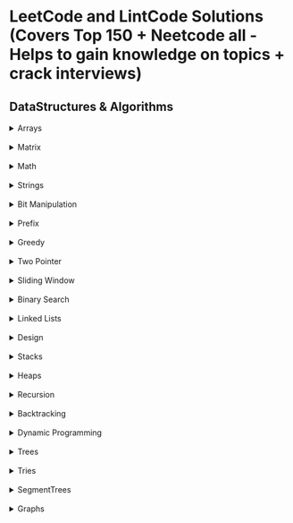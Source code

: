 LeetCode and LintCode Solutions (Covers Top 150 + Neetcode all - Helps to gain knowledge on topics + crack interviews)
======================================================================================================================

## DataStructures & Algorithms


<details>
<Summary>Arrays</Summary>

## Arrays

<br>

### SET - 1
S.No. | Question Name | Java Solution | Time & Space Complexity |
------|---------------|---------------|-------------------------|
1 | [majority-element](https://leetcode.com/problems/majority-element/) |[JAVA]()| |
2 | [contains-duplicate](https://leetcode.com/problems/contains-duplicate/) |[JAVA]()| |
3 | [missing-number](https://leetcode.com/problems/missing-number/) |[JAVA]()| |
4 | [longest-consecutive-sequence](https://leetcode.com/problems/longest-consecutive-sequence/) |[JAVA]()| |
5 | [Shuffle an array](https://leetcode.com/problems/shuffle-an-array/) |[JAVA]()| |
6 | [First Missing Positive - Cyclic Sort](https://leetcode.com/problems/first-missing-positive) |[JAVA](./src/main/java/Arrays/FirstMissingPositive.java)|TC-**O(n)** <br> SC-**O(1)** |

</details>






<br>





<details>
<Summary>Matrix</Summary>

## Matrix

<br>

### SET - 1
S.No. | Question Name | Java Solution | Time & Space Complexity |
------|---------------|---------------|-------------------------|
1 | [Game of Life](https://leetcode.com/problems/game-of-life/) |[JAVA]()| |
2 | [Set Matrix Zeros](https://leetcode.com/problems/set-matrix-zeroes/) |[JAVA]()| |
3 | [Spiral Matrix](https://leetcode.com/problems/spiral-matrix/) |[JAVA]()| |
4 | [Rotate Image](https://leetcode.com/problems/rotate-image/) |[JAVA]()| |

</details>










<br>




<details>
<Summary>Math</Summary>

## Math

<br>

### SET - 1
S.No. | Question Name | Java Solution | Time & Space Complexity |
------|---------------|---------------|-------------------------|
1 | [integer-to-roman](https://leetcode.com/problems/integer-to-roman/) |[JAVA]()| |
2 | [roman-to-integer](https://leetcode.com/problems/roman-to-integer/) |[JAVA]()| |
3 | [excel-sheet-column-title](https://leetcode.com/problems/excel-sheet-column-title/) |[JAVA]()| |
4 | [excel-sheet-column-number](https://leetcode.com/problems/excel-sheet-column-number/) |[JAVA]()| |
5 | [divide-two-integers](https://leetcode.com/problems/divide-two-integers/) |[JAVA]()| |
6 | [fraction-to-recurring-decimal](https://leetcode.com/problems/fraction-to-recurring-decimal/) |[JAVA]()| |
7 | [factorial-trailing-zeroes](https://leetcode.com/problems/factorial-trailing-zeroes/) |[JAVA]()| |
8 | [count-primes](https://leetcode.com/problems/count-primes/) |[JAVA]()| |
9 | [max-points-on-a-line](https://leetcode.com/problems/max-points-on-a-line) |[JAVA]()| |
</details>







<br>






<details>
<Summary>Strings</Summary>

## Strings

<br>

### SET - 1
S.No. | Question Name | Java Solution | Time & Space Complexity |
------|---------------|---------------|-------------------------|
1 | [Valid Palindrome](https://leetcode.com/problems/valid-palindrome/) |[JAVA]()| |
2 | [Valid Anagram](https://leetcode.com/problems/valid-anagram/) |[JAVA]()| |
3 | [Reverse String](https://leetcode.com/problems/reverse-string/) |[JAVA]()| |
4 | [Fizz Buzz](https://leetcode.com/problems/fizz-buzz/) |[JAVA]()| |
5 | [String to Integer(ATOI)](https://leetcode.com/problems/string-to-integer-atoi/) |[JAVA]()| |
6 | [Count And Say](https://leetcode.com/problems/count-and-say/) |[JAVA]()| |
7 | [Group Anagrams](https://leetcode.com/problems/group-anagrams/) |[JAVA]()| |
8 | [first-unique-character-in-a-string](https://leetcode.com/problems/first-unique-character-in-a-string/) |[JAVA]()| |
9 | [find-the-index-of-the-first-occurrence-in-a-string](https://leetcode.com/problems/find-the-index-of-the-first-occurrence-in-a-string/) |[JAVA]()| |
10 | [longest-common-prefix](https://leetcode.com/problems/longest-common-prefix) |[JAVA]()| |
</details>






<br>




<details>
<Summary>Bit Manipulation</Summary>

## Bit Manipulation

<br>

### SET - 1
S.No. | Question Name | Java Solution | Time & Space Complexity |
------|---------------|---------------|-------------------------|
1 | [sum-of-two-integers](https://leetcode.com/problems/sum-of-two-integers/) |[JAVA]()| |
2 | [number-of-1-bits](https://leetcode.com/problems/number-of-1-bits/) |[JAVA]()| |
3 | [ind-the-duplicate-number](https://leetcode.com/problems/find-the-duplicate-number/) |[JAVA]()| |
4 | [reverse-bits](https://leetcode.com/problems/reverse-bits/) |[JAVA]()| |
5 | [Plus One](https://leetcode.com/problems/plus-one) |[JAVA]()| |
6 | [Single Nunber](https://leetcode.com/problems/single-number/) |[JAVA]()| |
</details>













<br>






<details>
<Summary>Prefix</Summary>

## Prefix

<br>

### SET - 1
S.No. | Question Name | Java Solution | Time & Space Complexity |
------|---------------|---------------|-------------------------|
1 | [product-of-array-except-self](https://leetcode.com/problems/product-of-array-except-self/) |[JAVA]()| |

</details>




<br>







<details>
<Summary>Greedy</Summary>

## Greedy

<br>

### SET - 1
S.No. | Question Name | Java Solution | Time & Space Complexity |
------|---------------|---------------|-------------------------|
1 | [Gas Station](https://leetcode.com/problems/gas-station/) |[JAVA]()| |
2 | [Increasing Triplet Subsequence](https://leetcode.com/problems/increasing-triplet-subsequence/) |[JAVA]()| |
3 | [Largest Number](https://leetcode.com/problems/largest-number/) |[JAVA]()| |
4 | [Jump Game](https://leetcode.com/problems/jump-game/) |[JAVA]()| |

</details>



<br>





<details>
<Summary>Two Pointer</Summary>

## Two Pointer

<br>

### SET - 1
S.No. | Question Name | Java Solution | Time & Space Complexity |
------|---------------|---------------|-------------------------|
1 | [container-with-most-water](https://leetcode.com/problems/container-with-most-water/) |[JAVA]()| |
2 | [trapping-rain-water](https://leetcode.com/problems/trapping-rain-water/) |[JAVA](./src/main/java/TwoPointers/TrappingRainWater.java)|TC-**o(N)** |
3 | [largest-rectangle-in-histogram/](https://leetcode.com/problems/largest-rectangle-in-histogram/) |[JAVA]()| |
4 | [sort-colors](https://leetcode.com/problems/sort-colors/) |[JAVA]()| |
5 | [move-zeroes](https://leetcode.com/problems/move-zeroes/) |[JAVA]()| |
6 | [merge-sorted-array](https://leetcode.com/problems/merge-sorted-array/) |[JAVA]()| |
7 | [remove-duplicates-from-sorted-array/](https://leetcode.com/problems/remove-duplicates-from-sorted-array/) |[JAVA]()| |
8 | [merge-sorted-array](https://leetcode.com/problems/merge-sorted-array/) |[JAVA]()| |
9 | [Happy Number](https://leetcode.com/problems/happy-number/) |[JAVA]()| |
10 | [Valid Triangle](https://leetcode.com/problems/valid-triangle-number/) |[JAVA]()| |
11 | [Two Sum](https://leetcode.com/problems/two-sum/) |[JAVA]()| |
12 | [3 Sum](https://leetcode.com/problems/3sum/) |[JAVA]()| |
13 | [3 Sum closest](https://leetcode.com/problems/3sum-closest/) |[JAVA]()| |
13 | [4 Sum](https://leetcode.com/problems/4sum/) |[JAVA]()| |
</details>







<br>







<details>
<Summary>Sliding Window</Summary>

## Sliding Window

<br>

### SET - 1
S.No. | Question Name | Java Solution | Time & Space Complexity |
------|---------------|---------------|-------------------------|
1 | [sliding-window-maximum](https://leetcode.com/problems/sliding-window-maximum/) |[JAVA]()| |
2 | [minimum-window-substring](https://leetcode.com/problems/minimum-window-substring/) |[JAVA](./src/main/java/SlidingWindow/MinimumWindowSubstring.java)| |
3 | [longest-substring-with-at-least-k-repeating-characters](https://leetcode.com/problems/longest-substring-with-at-least-k-repeating-characters/) |[JAVA]()| |
4 | [longest-substring-without-repeating-characters](https://leetcode.com/problems/longest-substring-without-repeating-characters/) |[JAVA]()| |
5 | [longest-substring-with-at-most-k-distinct-characters](https://leetcode.com/problems/longest-substring-with-at-most-k-distinct-characters/) |[JAVA]()| |

</details>






<br>










<details>
<Summary>Binary Search</Summary>

## Binary Search

<br>

### SET - 1
S.No. | Question Name | Java Solution | Time & Space Complexity |
------|---------------|---------------|-------------------------|
1 | [Sqrt](https://leetcode.com/problems/sqrtx/) |[JAVA]()| |
2 | [Search in rotated sorted array](https://leetcode.com/problems/search-in-rotated-sorted-array/) |[JAVA]()| |
3 | [Find First and Last position of element in sorted array](https://leetcode.com/problems/find-first-and-last-position-of-element-in-sorted-array/) |[JAVA]()| |
4 | [Search in a 2D Matrix](https://leetcode.com/problems/search-a-2d-matrix-ii/) |[JAVA]()| |
5 | [Kth Smallest element in sorted matrix](https://leetcode.com/problems/kth-smallest-element-in-a-sorted-matrix/) |[JAVA]()| |
6 | [Find Peak Element](https://leetcode.com/problems/find-peak-element/) |[JAVA]()| |
7 | [Median of two sorted arrays](https://leetcode.com/problems/median-of-two-sorted-arrays/) |[JAVA](./src/main/java/BinarySearch/MedianOfTwoSortedArrays.java)|TC:**OLog(m+n)** <br> SC:**O(1)**|
8 | [Count of smaller numbers after self](https://leetcode.com/problems/count-of-smaller-numbers-after-self/) |[JAVA]()| |

</details>








<br>










<details>
<Summary>Linked Lists</Summary>

## Linked Lists

<br>

### SET - 1
S.No. | Question Name | Java Solution | Time & Space Complexity |
------|---------------|---------------|-------------------------|
1 | [Pow(X,N)](https://leetcode.com/problems/linked-list-cycle/) |[JAVA]()| |
2 | [Pow Of 3](https://leetcode.com/problems/intersection-of-two-linked-lists/) |[JAVA]()| |
3 | [Regular Expression](https://leetcode.com/problems/palindrome-linked-list/) |[JAVA]()| |
4 | [Sort List](https://leetcode.com/problems/sort-list/) |[JAVA]()| |
5 | [Merge two sorted Lists](https://leetcode.com/problems/merge-two-sorted-lists/) |[JAVA]()| |
6 | [Reverse Linked List](https://leetcode.com/problems/reverse-linked-list/) |[JAVA]()| |
7 | [Add two numbers](https://leetcode.com/problems/add-two-numbers/) |[JAVA]()| |
8 | [populating-next-right-pointers-in-each-node](https://leetcode.com/problems/populating-next-right-pointers-in-each-node/) |[JAVA]()| |
9 | [Copy List with random pointer](https://leetcode.com/problems/copy-list-with-random-pointer/) |[JAVA]()| |
10 | [delete-node-in-a-linked-list](https://leetcode.com/problems/delete-node-in-a-linked-list/) |[JAVA]()| |
11 | [odd-even-linked-list](https://leetcode.com/problems/odd-even-linked-list/) |[JAVA]()| |


</details>












<br>







<details>
<Summary>Design</Summary>

## Design

<br>

### SET - 1
S.No. | Question Name | Java Solution | Time & Space Complexity |
------|---------------|---------------|-------------------------|
1 | [Insert - Delete - Get Random - O(1)](https://leetcode.com/problems/insert-delete-getrandom-o1/) |[JAVA]()| |
2 | [LRU - Cache Algorithm](https://leetcode.com/problems/lru-cache/) |[JAVA](| |
3 | [LFU - Cache Algorithm](https://leetcode.com/problems/lfu-cache/) |[JAVA]()| |
4 | [Flatten Nested List Iterator](https://leetcode.com/problems/flatten-nested-list-iterator/) |[JAVA]()| |
5 | [Min Stack](https://leetcode.com/problems/min-stack/) |[JAVA]()| |

</details>
















<br>







<details>
<Summary>Stacks</Summary>

## Stacks

<br>

### SET - 1
S.No. | Question Name | Java Solution | Time & Space Complexity |
------|---------------|---------------|-------------------------|
1 | [Evaluate Reverse Polish Notation](https://leetcode.com/problems/evaluate-reverse-polish-notation/) |[JAVA]()| |
2 | [Basic Calculator II](https://leetcode.com/problems/basic-calculator-ii/) |[JAVA]()| |
3 | [Trapping Rain Water](https://leetcode.com/problems/trapping-rain-water/) |[JAVA]()| |
4 | [Largest Rectangle In a Histogram](https://leetcode.com/problems/largest-rectangle-in-histogram/) |[JAVA]()| |
</details>













<br>






<details>
<Summary>Heaps</Summary>

## Heaps

<br>

### SET - 1
S.No. | Question Name | Java Solution | Time & Space Complexity |
------|---------------|---------------|-------------------------|
1 | [find-median-from-data-stream](https://leetcode.com/problems/find-median-from-data-stream/) |[JAVA]()| |
2 | [kth-largest-element-in-an-array](https://leetcode.com/problems/kth-largest-element-in-an-array/) |[JAVA]()| |
3 | [top-k-frequent-elements](https://leetcode.com/problems/top-k-frequent-elements/) |[JAVA]()| |
4 | [merge-k-sorted-lists](https://leetcode.com/problems/merge-k-sorted-lists/) |[JAVA](./src/main/java/Heaps/MergeKSortedLists.java)| TC-**O(nlogK)** |
5 | [the-skyline-problem](https://leetcode.com/problems/the-skyline-problem/) |[JAVA]()| |

</details>












<br>




<details>
<Summary>Recursion</Summary>

## Recursion 

<br>

### SET - 1
S.No. | Question Name | Java Solution | Time & Space Complexity |
------|---------------|---------------|-------------------------|
1 | [Pow(X,N)](https://leetcode.com/problems/powx-n/) |[JAVA]()| |
2 | [Pow Of 3](https://leetcode.com/problems/power-of-three/) |[JAVA]()| |
3 | [Regular Expression](https://leetcode.com/problems/regular-expression-matching/) |[JAVA](./src/main/java/DynamicProgramming/RegularExpression.java)|TC - **O(m)** <br> SC - **O(1)**|
4 | [Wild Matching](https://leetcode.com/problems/wildcard-matching/) |[JAVA](./src/main/java/DynamicProgramming/WildCardPatternMatching.java)|TC - **O(m)** <br> SC - **O(1)**|

</details>




<br>




<details>
<Summary>Backtracking</Summary>

## BackTracking 

<br>

### SET - 1
S.No. | Question Name | Java Solution | Time & Space Complexity |
------|---------------|---------------|-------------------------|
1 | [Permutations](https://leetcode.com/problems/permutations/) |[JAVA]()| |
2 | [Subsets](https://leetcode.com/problems/subsets/) |[JAVA]()| |
3 | [Generate Parenthesis](https://leetcode.com/problems/generate-parentheses/) |[JAVA]()| |
4 | [Letter combinations of a phone number](https://leetcode.com/problems/letter-combinations-of-a-phone-number/) |[JAVA]()| |
5 | [Word Search](https://leetcode.com/problems/word-search/) |[JAVA]()| |
6 | [Word Search II](https://leetcode.com/problems/word-search-ii/) |[JAVA]()| |
7 | [Word Break](https://leetcode.com/problems/word-break/) |[JAVA]()| |
8 | [Word Break II](https://leetcode.com/problems/word-break-ii/) |[JAVA]()| |
9 | [valid-sudoku](https://leetcode.com/problems/valid-sudoku/) |[JAVA]()| |


</details>



<br>




<details>
<Summary>Dynamic Programming</Summary>

## Dynamic Programming

<br>

### SET - 1
S.No. | Question Name | Java Solution | Time & Space Complexity |
------|---------------|---------------|-------------------------|
1 | [best-time-to-buy-and-sell-stock  ](https://leetcode.com/problems/best-time-to-buy-and-sell-stock/) |[JAVA]()| |
2 | [best-time-to-buy-and-sell-stock II ](https://leetcode.com/problems/best-time-to-buy-and-sell-stock-ii/) |[JAVA]()| |
3 | [maximum-subarray - Kadanes Algorithm ](https://leetcode.com/problems/maximum-subarray/) |[JAVA]()| |
4 | [maximum-product-subarray ](https://leetcode.com/problems/maximum-product-subarray/) |[JAVA]()| |
5 | [unique-paths ](https://leetcode.com/problems/unique-paths/) |[JAVA]()| |
6 | [ house-robber ](https://leetcode.com/problems/house-robber/) |[JAVA]()| |
7 | [unique-paths ](https://leetcode.com/problems/unique-paths/) |[JAVA]()| |
8 | [coin-change ](https://leetcode.com/problems/coin-change/) |[JAVA]()| |
9 | [longest-palindromic-substring ](https://leetcode.com/problems/longest-palindromic-substring/) |[JAVA]()| |
10 | [perfect-squares ](https://leetcode.com/problems/perfect-squares/) |[JAVA]()| |
11 | [decode-ways ](https://leetcode.com/problems/decode-ways/) |[JAVA]()| |
12 | [Climbing Stairs ](https://leetcode.com/problems/climbing-stairs/) |[JAVA]()| |
</details>



<br>








<details>
<Summary>Trees</Summary>

## Trees

<br>

### SET - 1
S.No. | Question Name | Java Solution | Time & Space Complexity |
------|---------------|---------------|-------------------------|
1 | [Tree Traversal - BFS - Iterative ](https://www.geeksforgeeks.org/graph-and-its-representations/) |[JAVA]()| |
2 | [Tree Traversal - BFS - Recursive ](https://www.geeksforgeeks.org/graph-and-its-representations/) |[JAVA]()| |
3 | [Tree Traversal - DFS(Pre/Post/InOrder)-Recursive ](https://www.geeksforgeeks.org/graph-and-its-representations/) |[JAVA]()| |
4 | [Tree Traversal - DFS(Pre/Post/InOrder)-Iterative ](https://www.geeksforgeeks.org/graph-and-its-representations/) |[JAVA]()| |


<br>

## SET- 1(Tree Traversals)
S.No. | Question Name | Java Solution | Time & Space Complexity |
------|---------------|---------------|-------------------------|
5 | [Tree Traversals - Left View and Right View of a Tree(DFS/BFS) ](https://www.geeksforgeeks.org/graph-and-its-representations/) |[JAVA]()| |
6 | [Tree Traversals - Top View (DFS/BFS)](https://www.geeksforgeeks.org/graph-and-its-representations/) |[JAVA]()| |
7 | [Tree Traversals - Bottom View (DFS/BFS)](https://www.geeksforgeeks.org/graph-and-its-representations/) |[JAVA]()| |
8 | [Tree Traversals - Boundary (DFS/BFS)](https://www.geeksforgeeks.org/graph-and-its-representations/) |[JAVA]()| |
9 | [Tree Traversals - ZigZag (DFS/BFS)](https://www.geeksforgeeks.org/graph-and-its-representations/) |[JAVA]()| |
10| [Tree Traversals - Vertical Order (DFS/BFS)](https://www.geeksforgeeks.org/graph-and-its-representations/) |[JAVA]()| |


<br>

## SET - 2 (Tree Properties)
S.No. | Question Name | Java Solution | Time & Space Complexity |
------|---------------|---------------|-------------------------|
11| [Tree Properties - Height and Depth (DFS/BFS)](https://www.geeksforgeeks.org/graph-and-its-representations/) |[JAVA]()| |
12| [Tree Properties - Width of a tree)](https://www.geeksforgeeks.org/graph-and-its-representations/) |[JAVA]()| |
13| [Tree Properties - Diameter of a tree)](https://www.geeksforgeeks.org/graph-and-its-representations/) |[JAVA]()| |
14| [Tree Properties - Ancestors/Decendants of a tree)](https://www.geeksforgeeks.org/graph-and-its-representations/) |[JAVA]()| |
15| [Tree Properties - Cousins of a tree)](https://www.geeksforgeeks.org/graph-and-its-representations/) |[JAVA]()| |


<br>

### SET - 3 (Validation)
S.No. | Question Name | Java Solution | Time & Space Complexity |
------|---------------|---------------|-------------------------|
15 | [SubTree of another Tree](https://www.geeksforgeeks.org/graph-and-its-representations/) |[JAVA]()| |
16 | [Same Tree](https://www.geeksforgeeks.org/graph-and-its-representations/) |[JAVA]()| |
17 | [Symmetric](https://www.geeksforgeeks.org/graph-and-its-representations/) |[JAVA]()| |
18 | [Invert Binary Tree ](https://www.geeksforgeeks.org/graph-and-its-representations/) |[JAVA]()| |
19 | [Validate Binary Search Tree ](https://www.geeksforgeeks.org/graph-and-its-representations/) |[JAVA]()| |
20 | [Unique Binary Search tree ](https://www.geeksforgeeks.org/graph-and-its-representations/) |[JAVA]()| |
21 | [Balanced Binary Tree ](https://www.geeksforgeeks.org/graph-and-its-representations/) |[JAVA]()| |

<br>

### SET - 4 (Coversions and Constructions)
S.No. | Question Name | Java Solution | Time & Space Complexity |
------|---------------|---------------|-------------------------|
22 | [ Convert Sorted Array to Binary Search Tree ](https://www.geeksforgeeks.org/graph-and-its-representations/) |[JAVA]()| |
23 | [ Convert Sorted List to Binary Search Tree ](https://www.geeksforgeeks.org/graph-and-its-representations/) |[JAVA]()| |
24 | [ convert-binary-search-tree-to-sorted-doubly-linked-list ](https://www.geeksforgeeks.org/graph-and-its-representations/) |[JAVA]()| |
25 | [ Construct Binary Tree from Preorder and Inorder Traversal ](https://www.geeksforgeeks.org/graph-and-its-representations/) |[JAVA]()| |
26 | [ Flatten Binary Tree to Linked List ](https://www.geeksforgeeks.org/graph-and-its-representations/) |[JAVA]()| |

<br>

### SET - 5 (Other Questions)
S.No. | Question Name | Java Solution | Time & Space Complexity |
------|---------------|---------------|-------------------------|
27 | [ Convert Sorted Array to Binary Search Tree ](https://leetcode.com/problems/merge-two-binary-trees/) |[JAVA]()| |
28 | [ Convert Sorted List to Binary Search Tree ](https://leetcode.com/problems/path-sum/) |[JAVA]()| |
29 | [ convert-binary-search-tree-to-sorted-doubly-linked-list ](https://leetcode.com/problems/kth-smallest-element-in-a-bst/) |[JAVA]()| |
30 | [ convert-binary-search-tree-to-sorted-doubly-linked-list ](https://leetcode.com/problems/sum-root-to-leaf-numbers/) |[JAVA]()| |
31 | [ convert-binary-search-tree-to-sorted-doubly-linked-list ](https://leetcode.com/problems/all-possible-full-binary-trees/) |[JAVA]()| |
32 | [ convert-binary-search-tree-to-sorted-doubly-linked-list ](https://leetcode.com/problems/serialize-and-deserialize-binary-tree/) |[JAVA]()| |
33 | [ convert-binary-search-tree-to-sorted-doubly-linked-list ](https://leetcode.com/problems/binary-tree-maximum-path-sum/) |[JAVA]()| |
34 | [](https://leetcode.com/problems/convert-bst-to-greater-tree/)|[JAVA]()||

</details>






<br>




<details>
<Summary>Tries</Summary>

## Tries

<br>

### SET-1 
S.No. | Question Name | Java Solution | Time & Space Complexity |
------|---------------|---------------|-------------------------|
1 | [ Implement Trie - Prefix Tree ](https://leetcode.com/problems/implement-trie-prefix-tree/) |[JAVA]()| |


</details>






<br>


<details>
<Summary>SegmentTrees</Summary>

## SegmentTrees

<br>

### SET-1
S.No. | Question Name | Java Solution | Time & Space Complexity |
------|---------------|---------------|-------------------------|
1 | [Range Sum Query - Mutable ](https://leetcode.com/problems/range-sum-query-mutable/) |[JAVA]()| |


</details>
















<br>







<details>

<Summary>Graphs</Summary>

## Graphs


<br>
<br>

### Graph concepts and Algorithms
S.No. | Question Name | Java Solution | Time & Space Complexity |
------|---------------|---------------|-------------------------|
A | [Graph Representations - Adjacency Matrix](https://www.geeksforgeeks.org/graph-and-its-representations/) |[JAVA]()| |
B | [Graph Representations - Adjacency List](https://practice.geeksforgeeks.org/problems/print-adjacency-list-1587115620/1) |[JAVA]()| |
1 | [Graph Traversal - DFS](https://practice.geeksforgeeks.org/problems/depth-first-traversal-for-a-graph/1) |[JAVA]()| |
2 | [Graph Traversal - BFS](https://practice.geeksforgeeks.org/problems/bfs-traversal-of-graph/1) |[JAVA]()| |
3 | [Cycle Detection - Directed Graph(BFS/DFS)](https://practice.geeksforgeeks.org/problems/detect-cycle-in-a-directed-graph/1) |[JAVA]()| |
4 | [Cycle Detection - Directed Graph(BFS/DFS)](https://practice.geeksforgeeks.org/problems/detect-cycle-in-an-undirected-graph/1) |[JAVA]()| |
5 | [Bipartite Graph - graph coloring(BFS/DFS)](https://practice.geeksforgeeks.org/problems/bipartite-graph/1) |[JAVA]()| |
6 | [Topological Sort](https://practice.geeksforgeeks.org/problems/topological-sort/1) |[JAVA]()| Time - **O(V+E)** <br>Space - **O(V)** |
7 | [Union Find Algorithm](https://practice.geeksforgeeks.org/problems/disjoint-set-union-find/1) |[JAVA]()| |
7.1 |[Union Find Algorithm](https://practice.geeksforgeeks.org/problems/union-find/1) |[JAVA]()| |
8 | [Minimuim Spanning Tree - Kruskals](https://practice.geeksforgeeks.org/problems/minimum-spanning-tree/1) |[JAVA]()| |
9 | [Minimuim Spanning Tree - Prims](https://practice.geeksforgeeks.org/problems/minimum-spanning-tree/1) |[JAVA]()| |
10| [Single Source Shortest Path - Dijkstras](https://practice.geeksforgeeks.org/problems/implementing-dijkstra-set-1-adjacency-matrix/1) |[JAVA]()| |
11| [All pairs shortest Path - Floyds](https://leetcode.com/problems/find-minimum-in-rotated-sorted-array/) |[JAVA]()| |


<br>
<br>

### SET - 1
S.No. | Question Name | Java Solution | Time & Space Complexity |
------|---------------|---------------|-------------------------|
1 | [Number of Islands(DFS/BFS)](https://leetcode.com/problems/number-of-islands/) |[JAVA](./src/main/java/Graphs/NumberOfIslands.java)| Time - **O(V+E)** <br>Space - **O(v)** 
2 | [Surrounded-Regions(DFS/BFS)](https://leetcode.com/problems/surrounded-regions/)|[JAVA](./src/main/java/Graphs/SurroundedRegions.java)| Time - **O(V+E)** <br>Space - **O(v)** 
3 | [Longest Increasing Path In a Matrix (DFS + DP)](https://leetcode.com/problems/longest-increasing-path-in-a-matrix/)|[JAVA](./src/main/java/Graphs/LongestIncreasingPathInAMatrix.java)| Time -  <br>Space - 
4 | [Course Schedule(DFS/BFS)](https://leetcode.com/problems/course-schedule/)|[JAVA](./src/main/java/Graphs/CourseSchedule_I.java)| Time -  <br>Space - 
5 | [Course Schedule - II(DFS/BFS)](https://leetcode.com/problems/course-schedule-ii/)|[JAVA]()| Time -  <br>Space - 
6 | [Alien Dictionary (Topsort - DFS/BFS)](https://www.lintcode.com/problem/892/description?fromId=201&_from=collection)|[JAVA](./src/main/java/Graphs/AlienDictionary.java)| Time -  <br>Space - 
7 | [Find the Celebrity](https://www.lintcode.com/problem/645/description)|[Java](./src/main/java/Graphs/FindTheCelebrity.java)|Time - **O(n)** <br>Space-**O(1)**
8 | [World Ladder](https://leetcode.com/problems/word-ladder/)|[Java](./src/main/java/Graphs/WordLadder_BFS.java)|Time - **O(n)** <br>Space-**O(1)**
</details>